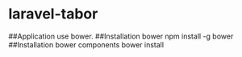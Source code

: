 laravel-tabor
=============
##Application use bower.
##Installation bower npm install -g bower
##Installation bower components bower install
